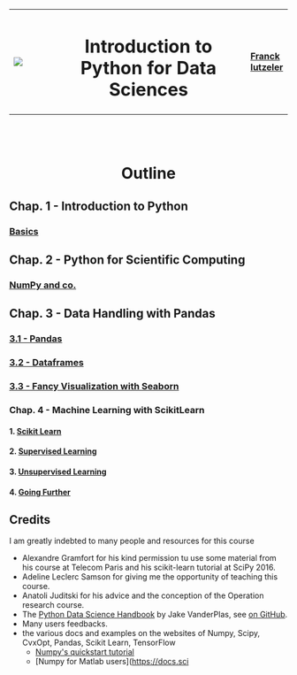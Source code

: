 
<table>
<tr>
<td width=15%><img src="./img/UGA.png"></img></td>
<td><center><h1>Introduction to Python for Data Sciences</h1></center></td>
<td width=15%><a href="http://www.iutzeler.org" style="font-size: 16px; font-weight: bold">Franck Iutzeler</a> </td>
</tr>
</table>
<br/><br/> <center><h1> Outline </h1></center>



## Chap. 1 - Introduction to Python 

### [Basics](1_Basics.ipynb)

## Chap. 2 - Python for Scientific Computing 

### [NumPy and co.](2_Numpy_and_co.ipynb)


## Chap. 3 - Data Handling with Pandas 

### [3.1 - Pandas](3-1_Pandas.ipynb)
### [3.2 - Dataframes](3-2_Dataframes.ipynb)
### [3.3 - Fancy Visualization with Seaborn](3-3_Fancy_Visualization_with_Seaborn.ipynb)

### Chap. 4 - Machine Learning with ScikitLearn 

#### 1. [Scikit Learn](4-1_Scikit_Learn.ipynb)
#### 2. [Supervised Learning](4-2_Supervised_Learning.ipynb)
#### 3. [Unsupervised Learning](4-3_Unsupervised_Learning.ipynb)
#### 4. [Going Further](4-4_Going_Further.ipynb)



## Credits

I am greatly indebted to many people and resources for this course
* Alexandre Gramfort for his kind permission tu use some material from his course at Telecom Paris and his scikit-learn tutorial at SciPy 2016.
* Adeline Leclerc Samson for giving me the opportunity of teaching this course.
* Anatoli Juditski for his advice and the conception of the Operation research course.
* The [Python Data Science Handbook](http://shop.oreilly.com/product/0636920034919.do) by Jake VanderPlas, see [on GitHub](https://github.com/jakevdp/PythonDataScienceHandbook).
* Many users feedbacks.
* the various docs and examples on the websites of Numpy, Scipy, CvxOpt, Pandas, Scikit Learn, TensorFlow
    * [Numpy's quickstart tutorial](https://docs.scipy.org/doc/numpy-dev/user/quickstart.html)
    * [Numpy for Matlab users](https://docs.sci
